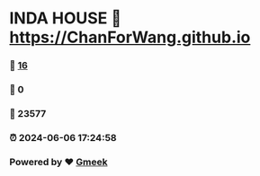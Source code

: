 # INDA HOUSE :link: https://ChanForWang.github.io 
### :page_facing_up: [16](https://ChanForWang.github.io/tag.html) 
### :speech_balloon: 0 
### :hibiscus: 23577 
### :alarm_clock: 2024-06-06 17:24:58 
### Powered by :heart: [Gmeek](https://github.com/Meekdai/Gmeek)
